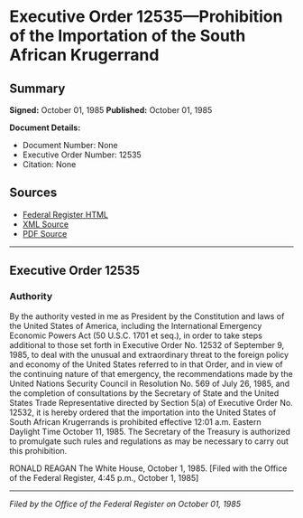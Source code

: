 # Executive Order 12535—Prohibition of the Importation of the South African Krugerrand

## Summary

**Signed:** October 01, 1985
**Published:** October 01, 1985

**Document Details:**
- Document Number: None
- Executive Order Number: 12535
- Citation: None

## Sources
- [Federal Register HTML](https://www.presidency.ucsb.edu/documents/executive-order-12535-prohibition-the-importation-the-south-african-krugerrand)
- [XML Source](None)
- [PDF Source](None)

---

## Executive Order 12535

### Authority

By the authority vested in me as President by the Constitution and laws of the United States of America, including the International Emergency Economic Powers Act (50 U.S.C. 1701 et seq.), in order to take steps additional to those set forth in Executive Order No. 12532 of September 9, 1985, to deal with the unusual and extraordinary threat to the foreign policy and economy of the United States referred to in that Order, and in view of the continuing nature of that emergency, the recommendations made by the United Nations Security Council in Resolution No. 569 of July 26, 1985, and the completion of consultations by the Secretary of State and the United States Trade Representative directed by Section 5(a) of Executive Order No. 12532, it is hereby ordered that the importation into the United States of South African Krugerrands is prohibited effective 12:01 a.m. Eastern Daylight Time October 11, 1985. The Secretary of the Treasury is authorized to promulgate such rules and regulations as may be necessary to carry out this prohibition.

RONALD REAGAN
The White House,
October 1, 1985.
[Filed with the Office of the Federal Register, 4:45 p.m., October 1, 1985]

---

*Filed by the Office of the Federal Register on October 01, 1985*

